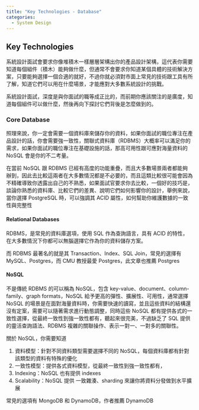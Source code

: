 ```yaml
---
title: "Key Technologies - Database"
categories:
  - System Design
---
```


## Key Technologies

系統設計面試會要求你像堆積木一樣層層架構出你的產品設計架構，這代表你需要知道每個組件（積木）能夠做什麼，但通常不會要求你知道某個具體的技術解決方案，只要能夠選擇一個合適的就好，不過你就必須對市面上常見的技術跟工具有所了解，知道它們可以用在什麼場景，才能應對大多數系統設計的挑戰。

系統設計面試，深度是與你面試的職等成正比的，而前期你應該關注的是廣度，知道每個組件可以做什麼，然後再向下探討它們背後是怎麼做到的。

### Core Database

照理來說，你一定會需要一個資料庫來儲存你的資料，如果你面試的職位專注在產品設計的話，你會需要強一致性，關聯式資料庫（RDBMS）大概率可以滿足你的需求，如果你面試的職位專注在基礎設施的話，那高可用性跟可應對海量資料的 NoSQL 會是你的不二考量。

在當前 NoSQL 跟 RDBMS 已經有高度的功能重疊，而且大多數場景兩者都能夠辦到，因此去比較這兩者在大多數情況都是不必要的，而且這類比較很可能會因為不精確導致你透露出自己的不熟悉，如果面試官要求你去比較，一個好的技巧是，談論你熟悉的資料庫、比較它們的差異、說明它們如何影響你的設計，舉例來說，當你選擇 PostgreSQL 時，可以強調其 ACID 屬性，如何幫助你維護數據的一致性與完整性

#### Relational Databases

RDBMS，是常見的資料庫選項，使用 SQL 作為查詢語言，具有 ACID 的特性，在大多數情況下你都可以無腦選擇它作為你的資料儲存方案。

而 RDBMS 最著名的就是其 Transaction、Index、SQL Join，常見的選擇有 MySQL、Postgres，而 CMU 教授最愛 Postgres，此文章也推薦 Postgres

#### NoSQL

不是傳統 RDBMS 的可以稱為 NoSQL，包含 key-value、document、column-family、graph formats，NoSQL 給予更高的彈性、擴展性、可用性，通常選擇 NoSQL 的場景是在面對海量資料時，你需要快速的讀寫，並且這些資料的結構還沒有定案，需要可以隨著需求進行動態調整，同時這些 NoSQL 都有提供各式的一致性選擇，從最終一致性到強一致性都有，聽起來很完美，不過缺乏了 SQL 提供的靈活查詢語法、RDBMS 複雜的關聯操作、表示一對一、一對多的關聯性。

關於 NoSQL，你需要知道

1. 資料模型：針對不同資料類型需要選擇不同的 NoSQL，每個資料庫都有針對該類型的資料有特殊的優化
2. 一致性模型：提供各式資料模型，從最終一致性到強一致性都有，
3. Indexing：NoSQL 也有提供 indexes
4. Scalability：NoSQL 提供 一致雜湊、sharding 來讓你將資料分發做到水平擴展

常見的選項有 MongoDB 和 DynamoDB，作者推薦 DynamoDB

